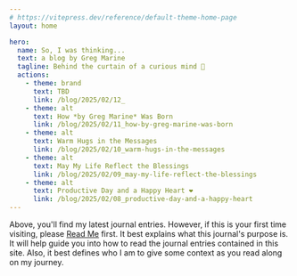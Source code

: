 ```yaml
---
# https://vitepress.dev/reference/default-theme-home-page
layout: home

hero:
  name: So, I was thinking...
  text: a blog by Greg Marine
  tagline: Behind the curtain of a curious mind 🤔
  actions:
    - theme: brand
      text: TBD
      link: /blog/2025/02/12_
    - theme: alt
      text: How *by Greg Marine* Was Born
      link: /blog/2025/02/11_how-by-greg-marine-was-born
    - theme: alt
      text: Warm Hugs in the Messages
      link: /blog/2025/02/10_warm-hugs-in-the-messages
    - theme: alt
      text: May My Life Reflect the Blessings
      link: /blog/2025/02/09_may-my-life-reflect-the-blessings
    - theme: alt
      text: Productive Day and a Happy Heart ❤️
      link: /blog/2025/02/08_productive-day-and-a-happy-heart
---
```


Above, you'll find my latest journal entries. However, if this is your first time visiting, please [Read Me](read-me) first. It best explains what this journal's purpose is. It will help guide you into how to read the journal entries contained in this site. Also, it best defines who I am to give some context as you read along on my journey.